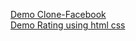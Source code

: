 <a href="https://anhnguyen14201.github.io/HTML-CSS/clone-homepage-facebook/">Demo Clone-Facebook</a> </br>
<a href="https://anhnguyen14201.github.io/HTML-CSS/star-rating-with-css/">Demo Rating using html css</a>
